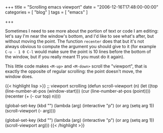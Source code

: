+++
title = "Scrolling emacs viewport"
date = "2006-12-16T17:48:00-00:00"
categories = [ "blog" ]
tags = [ "emacs" ]

+++


Sometimes I need to see more about the portion of text or code I am editing:
let's say I'm near the window's bottom, and I'd like to see what's after, but
without moving the point. The function `recenter` does that but it's not always
obvious to compute the argument you should give to it (for example `C-u -
1 0 C-l` would make sure the point is 10 lines before the bottom of the window,
but if you really meant 11 you must do it again).

This little code makes `<M-up>` and `<M-down>` scroll the "viewport", that is
exactly the opposite of regular scrolling: the point doesn't move, the
window does.

{{< highlight lisp >}}
;; viewport scrolling
(defun scroll-viewport (n)
  (let ((top (line-number-at-pos (window-start)))
        (cur (line-number-at-pos (point))))
    (recenter (+ (- cur top) n))))

(global-set-key (kbd "<M-up>") (lambda (arg) 
                                 (interactive "p")
                                 (or arg (setq arg 1))
                                 (scroll-viewport (- arg))))

(global-set-key (kbd "<M-down>") (lambda (arg) 
                                   (interactive "p")
                                   (or arg (setq arg 1))
                                   (scroll-viewport arg)))
{{< /highlight >}}
